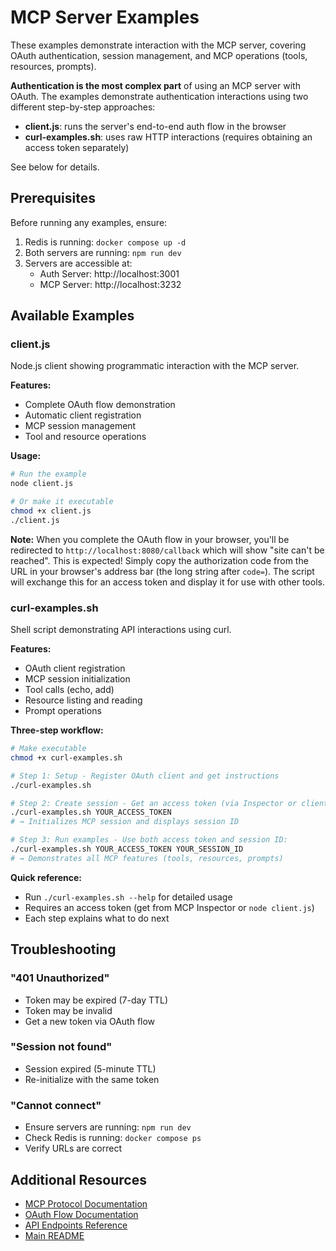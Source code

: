 # MCP Server Examples

These examples demonstrate interaction with the MCP server, covering OAuth authentication, session management, and MCP operations (tools, resources, prompts).

**Authentication is the most complex part** of using an MCP server with OAuth. The examples demonstrate authentication interactions using two different step-by-step approaches:
- **client.js**: runs the server's end-to-end auth flow in the browser
- **curl-examples.sh**: uses raw HTTP interactions (requires obtaining an access token separately)

See below for details.

## Prerequisites

Before running any examples, ensure:
1. Redis is running: `docker compose up -d`
2. Both servers are running: `npm run dev`
3. Servers are accessible at:
   - Auth Server: http://localhost:3001
   - MCP Server: http://localhost:3232

## Available Examples

### client.js

Node.js client showing programmatic interaction with the MCP server.

**Features:**
- Complete OAuth flow demonstration
- Automatic client registration
- MCP session management
- Tool and resource operations

**Usage:**
```bash
# Run the example
node client.js

# Or make it executable
chmod +x client.js
./client.js
```

**Note:** When you complete the OAuth flow in your browser, you'll be redirected to `http://localhost:8080/callback` which will show "site can't be reached". This is expected! Simply copy the authorization code from the URL in your browser's address bar (the long string after `code=`). The script will exchange this for an access token and display it for use with other tools.

### curl-examples.sh

Shell script demonstrating API interactions using curl.

**Features:**
- OAuth client registration
- MCP session initialization
- Tool calls (echo, add)
- Resource listing and reading
- Prompt operations

**Three-step workflow:**
```bash
# Make executable
chmod +x curl-examples.sh

# Step 1: Setup - Register OAuth client and get instructions
./curl-examples.sh

# Step 2: Create session - Get an access token (via Inspector or client.js), then:
./curl-examples.sh YOUR_ACCESS_TOKEN
# → Initializes MCP session and displays session ID

# Step 3: Run examples - Use both access token and session ID:
./curl-examples.sh YOUR_ACCESS_TOKEN YOUR_SESSION_ID
# → Demonstrates all MCP features (tools, resources, prompts)
```

**Quick reference:**
- Run `./curl-examples.sh --help` for detailed usage
- Requires an access token (get from MCP Inspector or `node client.js`)
- Each step explains what to do next

## Troubleshooting

### "401 Unauthorized"
- Token may be expired (7-day TTL)
- Token may be invalid
- Get a new token via OAuth flow

### "Session not found"
- Session expired (5-minute TTL)
- Re-initialize with the same token

### "Cannot connect"
- Ensure servers are running: `npm run dev`
- Check Redis is running: `docker compose ps`
- Verify URLs are correct

## Additional Resources

- [MCP Protocol Documentation](https://modelcontextprotocol.io)
- [OAuth Flow Documentation](../docs/oauth-flow.md)
- [API Endpoints Reference](../docs/endpoints.md)
- [Main README](../README.md)